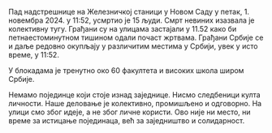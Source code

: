 Пад надстрешнице на Железничкој станици у Новом Саду у петак, 1. новембра 2024. у 11:52, усмртио је 15 људи. Смрт невиних изазвала је колективну тугу. Грађани су на улицама застајали у 11.52 како би петнаестоминутном тишином одали почаст жртвама. Грађани Србије се и даље редовно окупљају у различитим местима у Србији, увек у исто време, у 11:52.

У блокадама је тренутно око 60 факултета и високих школа широм Србије.

Немамо појединце који стоје изнад заједнице. Нисмо следбеници култа личности. Наше деловање је колективно, промишљено и одговорно. На улици смо због идеје, а не због личне користи. Ово није ни место, ни време за истицање појединаца, већ за заједништво и солидарност.
